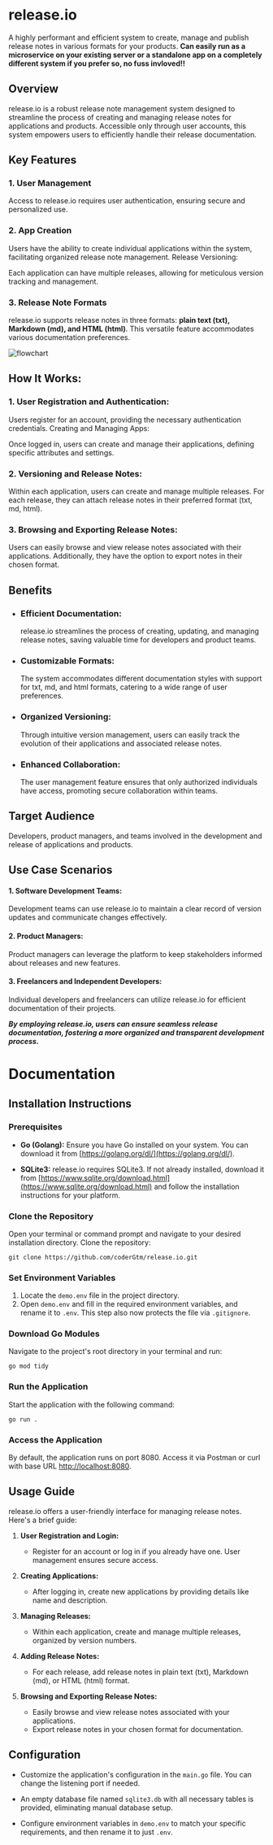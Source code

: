 # release.io

A highly performant and efficient system to create, manage and publish release notes in various formats for your products. **Can easily run as a microservice on your existing server or a standalone app on a completely different system if you prefer so, no fuss invloved!!**

## Overview
release.io is a robust release note management system designed to streamline the process of creating and managing release notes for applications and products. Accessible only through user accounts, this system empowers users to efficiently handle their release documentation.

## Key Features

### 1. User Management

Access to release.io requires user authentication, ensuring secure and personalized use.

### 2. App Creation

Users have the ability to create individual applications within the system, facilitating organized release note management.
Release Versioning:

Each application can have multiple releases, allowing for meticulous version tracking and management.
### 3. Release Note Formats

release.io supports release notes in three formats: **plain text (txt), Markdown (md), and HTML (html)**. This versatile feature accommodates various documentation preferences.

![flowchart](https://github.com/coderGtm/release.io/assets/66418526/827e98d1-be10-4fdb-bff6-00b8283148bb)


## How It Works:

### 1. User Registration and Authentication:

Users register for an account, providing the necessary authentication credentials.
Creating and Managing Apps:

Once logged in, users can create and manage their applications, defining specific attributes and settings.
### 2. Versioning and Release Notes:

Within each application, users can create and manage multiple releases. For each release, they can attach release notes in their preferred format (txt, md, html).
### 3. Browsing and Exporting Release Notes:

Users can easily browse and view release notes associated with their applications. Additionally, they have the option to export notes in their chosen format.
## Benefits

- ### Efficient Documentation: 
    release.io streamlines the process of creating, updating, and managing release notes, saving valuable time for developers and product teams.

- ### Customizable Formats:
    The system accommodates different documentation styles with support for txt, md, and html formats, catering to a wide range of user preferences.

- ### Organized Versioning:
    Through intuitive version management, users can easily track the evolution of their applications and associated release notes.

- ### Enhanced Collaboration:
    The user management feature ensures that only authorized individuals have access, promoting secure collaboration within teams.

## Target Audience

Developers, product managers, and teams involved in the development and release of applications and products.
## Use Case Scenarios

#### 1. Software Development Teams:
Development teams can use release.io to maintain a clear record of version updates and communicate changes effectively.

#### 2. Product Managers:
Product managers can leverage the platform to keep stakeholders informed about releases and new features.

#### 3. Freelancers and Independent Developers:
Individual developers and freelancers can utilize release.io for efficient documentation of their projects.

***By employing release.io, users can ensure seamless release documentation, fostering a more organized and transparent development process.***

# Documentation

## Installation Instructions

### Prerequisites

- **Go (Golang):** Ensure you have Go installed on your system. You can download it from [https://golang.org/dl/](https://golang.org/dl/).

- **SQLite3:** release.io requires SQLite3. If not already installed, download it from [https://www.sqlite.org/download.html](https://www.sqlite.org/download.html) and follow the installation instructions for your platform.

### Clone the Repository

Open your terminal or command prompt and navigate to your desired installation directory. Clone the repository:

```shell
git clone https://github.com/coderGtm/release.io.git
```

### Set Environment Variables

1. Locate the `demo.env` file in the project directory.
2. Open `demo.env` and fill in the required environment variables, and rename it to `.env`. This step also now protects the file via `.gitignore`.

### Download Go Modules

Navigate to the project's root directory in your terminal and run:

```shell
go mod tidy
```

### Run the Application

Start the application with the following command:

```shell
go run .
```

### Access the Application

By default, the application runs on port 8080. Access it via Postman or curl with base URL [http://localhost:8080](http://localhost:8080).

## Usage Guide

release.io offers a user-friendly interface for managing release notes. Here's a brief guide:

1. **User Registration and Login:**
   - Register for an account or log in if you already have one. User management ensures secure access.

2. **Creating Applications:**
   - After logging in, create new applications by providing details like name and description.

3. **Managing Releases:**
   - Within each application, create and manage multiple releases, organized by version numbers.

4. **Adding Release Notes:**
   - For each release, add release notes in plain text (txt), Markdown (md), or HTML (html) format.

5. **Browsing and Exporting Release Notes:**
   - Easily browse and view release notes associated with your applications.
   - Export release notes in your chosen format for documentation.

## Configuration

- Customize the application's configuration in the `main.go` file. You can change the listening port if needed.

- An empty database file named `sqlite3.db` with all necessary tables is provided, eliminating manual database setup.

- Configure environment variables in `demo.env` to match your specific requirements, and then rename it to just `.env`.